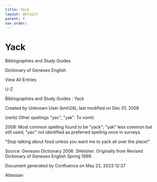 ```yaml
---
title: Yack
layout: default
parent: Y
nav_order:
---
```


# Yack

Bibliographies and Study Guides

Dictionary of Geneseo English

View All Entries

U-Z

Bibliographies and Study Guides : Yack

Created by  Unknown User (kmh28), last modified on Dec 01, 2008

(verb) Other spellings &quot;yac&quot;, &quot;yak&quot;. To vomit.

2008: Most common spelling found to be &quot;yack&quot;; &quot;yak&quot; less common but still used; &quot;yac&quot; not identified as preferred spelling once in surveys.

&quot;Stop talking about food unless you want me to yack all over the place!&quot;

Source: Geneseo Dictionary 2006. SHelsher. Originally from Revised Dictionary of Geneseo English Spring 1999. 

Document generated by Confluence on May 22, 2023 12:37

Atlassian
